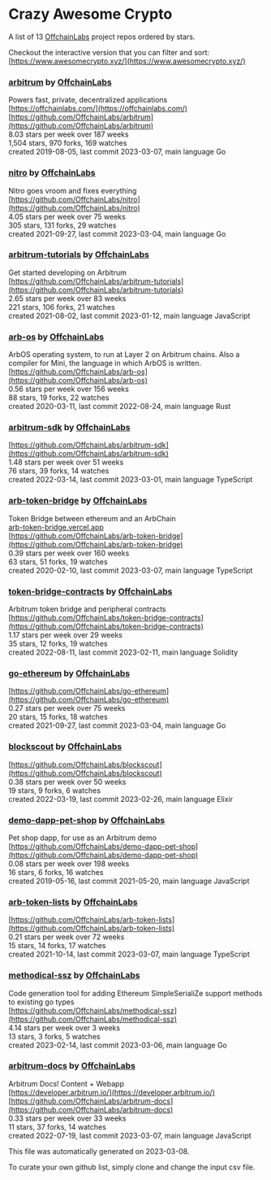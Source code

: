 # Crazy Awesome Crypto
A list of 13 [OffchainLabs](https://github.com/OffchainLabs) project repos ordered by stars.  

Checkout the interactive version that you can filter and sort: 
[https://www.awesomecrypto.xyz/](https://www.awesomecrypto.xyz/)  


### [arbitrum](https://github.com/OffchainLabs/arbitrum) by [OffchainLabs](https://github.com/OffchainLabs)  
Powers fast, private, decentralized applications  
[https://offchainlabs.com/](https://offchainlabs.com/)  
[https://github.com/OffchainLabs/arbitrum](https://github.com/OffchainLabs/arbitrum)  
8.03 stars per week over 187 weeks  
1,504 stars, 970 forks, 169 watches  
created 2019-08-05, last commit 2023-03-07, main language Go  


### [nitro](https://github.com/OffchainLabs/nitro) by [OffchainLabs](https://github.com/OffchainLabs)  
Nitro goes vroom and fixes everything  
[https://github.com/OffchainLabs/nitro](https://github.com/OffchainLabs/nitro)  
4.05 stars per week over 75 weeks  
305 stars, 131 forks, 29 watches  
created 2021-09-27, last commit 2023-03-04, main language Go  


### [arbitrum-tutorials](https://github.com/OffchainLabs/arbitrum-tutorials) by [OffchainLabs](https://github.com/OffchainLabs)  
Get started developing on Arbitrum   
[https://github.com/OffchainLabs/arbitrum-tutorials](https://github.com/OffchainLabs/arbitrum-tutorials)  
2.65 stars per week over 83 weeks  
221 stars, 106 forks, 21 watches  
created 2021-08-02, last commit 2023-01-12, main language JavaScript  


### [arb-os](https://github.com/OffchainLabs/arb-os) by [OffchainLabs](https://github.com/OffchainLabs)  
ArbOS operating system, to run at Layer 2 on Arbitrum chains.  Also a compiler for Mini, the language in which ArbOS is written.  
[https://github.com/OffchainLabs/arb-os](https://github.com/OffchainLabs/arb-os)  
0.56 stars per week over 156 weeks  
88 stars, 19 forks, 22 watches  
created 2020-03-11, last commit 2022-08-24, main language Rust  


### [arbitrum-sdk](https://github.com/OffchainLabs/arbitrum-sdk) by [OffchainLabs](https://github.com/OffchainLabs)  
  
[https://github.com/OffchainLabs/arbitrum-sdk](https://github.com/OffchainLabs/arbitrum-sdk)  
1.48 stars per week over 51 weeks  
76 stars, 39 forks, 14 watches  
created 2022-03-14, last commit 2023-03-01, main language TypeScript  


### [arb-token-bridge](https://github.com/OffchainLabs/arb-token-bridge) by [OffchainLabs](https://github.com/OffchainLabs)  
Token Bridge between ethereum and an ArbChain  
[arb-token-bridge.vercel.app](arb-token-bridge.vercel.app)  
[https://github.com/OffchainLabs/arb-token-bridge](https://github.com/OffchainLabs/arb-token-bridge)  
0.39 stars per week over 160 weeks  
63 stars, 51 forks, 19 watches  
created 2020-02-10, last commit 2023-03-07, main language TypeScript  


### [token-bridge-contracts](https://github.com/OffchainLabs/token-bridge-contracts) by [OffchainLabs](https://github.com/OffchainLabs)  
Arbitrum token bridge and peripheral contracts  
[https://github.com/OffchainLabs/token-bridge-contracts](https://github.com/OffchainLabs/token-bridge-contracts)  
1.17 stars per week over 29 weeks  
35 stars, 12 forks, 19 watches  
created 2022-08-11, last commit 2023-02-11, main language Solidity  


### [go-ethereum](https://github.com/OffchainLabs/go-ethereum) by [OffchainLabs](https://github.com/OffchainLabs)  
  
[https://github.com/OffchainLabs/go-ethereum](https://github.com/OffchainLabs/go-ethereum)  
0.27 stars per week over 75 weeks  
20 stars, 15 forks, 18 watches  
created 2021-09-27, last commit 2023-03-04, main language Go  


### [blockscout](https://github.com/OffchainLabs/blockscout) by [OffchainLabs](https://github.com/OffchainLabs)  
  
[https://github.com/OffchainLabs/blockscout](https://github.com/OffchainLabs/blockscout)  
0.38 stars per week over 50 weeks  
19 stars, 9 forks, 6 watches  
created 2022-03-19, last commit 2023-02-26, main language Elixir  


### [demo-dapp-pet-shop](https://github.com/OffchainLabs/demo-dapp-pet-shop) by [OffchainLabs](https://github.com/OffchainLabs)  
Pet shop dapp, for use as an Arbitrum demo  
[https://github.com/OffchainLabs/demo-dapp-pet-shop](https://github.com/OffchainLabs/demo-dapp-pet-shop)  
0.08 stars per week over 198 weeks  
16 stars, 6 forks, 16 watches  
created 2019-05-16, last commit 2021-05-20, main language JavaScript  


### [arb-token-lists](https://github.com/OffchainLabs/arb-token-lists) by [OffchainLabs](https://github.com/OffchainLabs)  
  
[https://github.com/OffchainLabs/arb-token-lists](https://github.com/OffchainLabs/arb-token-lists)  
0.21 stars per week over 72 weeks  
15 stars, 14 forks, 17 watches  
created 2021-10-14, last commit 2023-03-07, main language TypeScript  


### [methodical-ssz](https://github.com/OffchainLabs/methodical-ssz) by [OffchainLabs](https://github.com/OffchainLabs)  
Code generation tool for adding Ethereum SimpleSerialiZe support methods to existing go types  
[https://github.com/OffchainLabs/methodical-ssz](https://github.com/OffchainLabs/methodical-ssz)  
4.14 stars per week over 3 weeks  
13 stars, 3 forks, 5 watches  
created 2023-02-14, last commit 2023-03-06, main language Go  


### [arbitrum-docs](https://github.com/OffchainLabs/arbitrum-docs) by [OffchainLabs](https://github.com/OffchainLabs)  
Arbitrum Docs! Content + Webapp  
[https://developer.arbitrum.io/](https://developer.arbitrum.io/)  
[https://github.com/OffchainLabs/arbitrum-docs](https://github.com/OffchainLabs/arbitrum-docs)  
0.33 stars per week over 33 weeks  
11 stars, 37 forks, 14 watches  
created 2022-07-19, last commit 2023-03-07, main language JavaScript  


This file was automatically generated on 2023-03-08.  

To curate your own github list, simply clone and change the input csv file.  